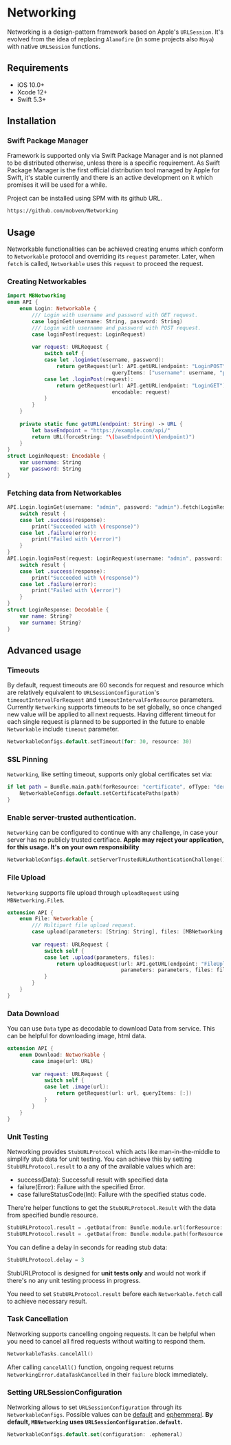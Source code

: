 # Networking

Networking is a design-pattern framework based on Apple's `URLSession`. It's evolved from the idea of replacing `Alamofire` (in some projects also `Moya`) with native `URLSession` functions.

## Requirements

- iOS 10.0+
- Xcode 12+
- Swift 5.3+

## Installation

### Swift Package Manager
Framework is supported only via Swift Package Manager and is not planned to be distributed otherwise, unless there is a specific requirement. As Swift Package Manager is the first official distribution tool managed by Apple for Swift, it's stable currently and there is an active development on it which promises it will be used for a while.

Project can be installed using SPM with its github URL.
```bash
https://github.com/mobven/Networking
```

## Usage
Networkable functionalities can be achieved creating enums which conform to `Networkable` protocol and overriding its `request` parameter. Later, when `fetch` is called,  `Networkable` uses this `request` to proceed the request.  

### Creating Networkables
```swift
import MBNetworking
enum API {
    enum Login: Networkable {
        /// Login with username and password with GET request.
        case loginGet(username: String, password: String)
        /// Login with username and password with POST request.
        case loginPost(request: LoginRequest)
        
        var request: URLRequest {
            switch self {
            case let .loginGet(username, password):
                return getRequest(url: API.getURL(endpoint: "LoginPOST"),
                                  queryItems: ["username": username, "password": password])
            case let .loginPost(request):
                return getRequest(url: API.getURL(endpoint: "LoginGET"),
                                  encodable: request)
            }
        }
    }
    
    private static func getURL(endpoint: String) -> URL {
        let baseEndpoint = "https://example.com/api/"
        return URL(forceString: "\(baseEndpoint)\(endpoint)")
    }
}
struct LoginRequest: Encodable {
    var username: String
    var password: String
}
```

### Fetching data from Networkables 
```swift
API.Login.loginGet(username: "admin", password: "admin").fetch(LoginResponse.self) { result in
    switch result {
    case let .success(response):
        print("Succeeded with \(response)")
    case let .failure(error):
        print("Failed with \(error)")
    }
}
API.Login.loginPost(request: LoginRequest(username: "admin", password: "admin")).fetch(LoginResponse.self) { result in
    switch result {
    case let .success(response):
        print("Succeeded with \(response)")
    case let .failure(error):
        print("Failed with \(error)")
    }
}
struct LoginResponse: Decodable {
    var name: String?
    var surname: String?
}
```

## Advanced usage
### Timeouts
By default, request timeouts are 60 seconds for request and resource which are relatively equivalent to `URLSessionConfiguration`'s `timeoutIntervalForRequest` and `timeoutIntervalForResource` parameters. Currently `Networking` supports timeouts to be set globally, so once changed new value will be applied to all next requests. Having different timeout for each single request is planned to be supported in the future to enable `Networkable` include `timeout` parameter.
```swift
NetworkableConfigs.default.setTimeout(for: 30, resource: 30)
```

### SSL Pinning
`Networking`, like setting timeout, supports only global certificates set via:
```swift
if let path = Bundle.main.path(forResource: "certificate", ofType: "der") {
    NetworkableConfigs.default.setCertificatePaths(path)
}
```

### Enable server-trusted authentication.
`Networking` can be configured to continue with any challenge, in case your server has no publicly trusted certifiace.
**Apple may reject your application, for this usage. It's on your own responsibility**
```swift
NetworkableConfigs.default.setServerTrustedURLAuthenticationChallenge()
```

### File Upload
`Networking` supports file upload through `uploadRequest` using `MBNetworking.File`s.
```swift
extension API {
    enum File: Networkable {
        /// Multipart file upload request.
        case upload(parameters: [String: String], files: [MBNetworking.File])
        
        var request: URLRequest {
            switch self {
            case let .upload(parameters, files):
                return uploadRequest(url: API.getURL(endpoint: "FileUpload"),
                                     parameters: parameters, files: files)
            }
        }
    }
}
```

### Data Download
You can use `Data` type as decodable to download Data from service. This can be helpful for downloading image, html data.
```swift
extension API {
    enum Download: Networkable {
        case image(url: URL)
        
        var request: URLRequest {
            switch self {
            case let .image(url):
                return getRequest(url: url, queryItems: [:])
            }
        }
    }
}
```

### Unit Testing
Networking provides `StubURLProtocol` which acts like man-in-the-middle to simplify stub data for unit testing. You can achieve this by setting `StubURLProtocol.result` to a any of the available values which are:
* success(Data): Successfull result with specified data
* failure(Error): Failure with the specified Error.
* case failureStatusCode(Int): Failure with the specified status code.

There're helper functions to get the `StubURLProtocol.Result` with the data from specified bundle resource. 
```swift
StubURLProtocol.result = .getData(from: Bundle.module.url(forResource: "some", withExtension: "txt"))
StubURLProtocol.result = .getData(from: Bundle.module.path(forResource: "some", ofType: "txt"))
```

You can define a delay in seconds for reading stub data:
```swift
StubURLProtocol.delay = 3
```

StubURLProtocol is designed for **unit tests only** and would not work if there's no any unit testing process in progress.

You need to set `StubURLProtocol.result` before each `Networkable.fetch` call to achieve necessary result.

### Task Cancellation
Networking supports cancelling ongoing requests. It can be helpful when you need to cancel all fired requests without waiting to respond them.
```swift
NetworkableTasks.cancelAll()
```
After calling ```cancelAll()``` function, ongoing request returns ```NetworkingError.dataTaskCancelled``` in their ```failure``` block immediately.  

### Setting URLSessionConfiguration
Networking allows to set `URLSessionConfiguration` through its `NetworkableConfigs`. Possible values can be [default](https://developer.apple.com/documentation/foundation/urlsessionconfiguration/1411560-default) and [ephemmeral](https://developer.apple.com/documentation/foundation/urlsessionconfiguration/1410529-ephemeral).
**By default, `MBNetworking` uses `URLSessionConfiguration.default`.**
```swift
NetworkableConfigs.default.set(configuration: .ephemeral)
```
